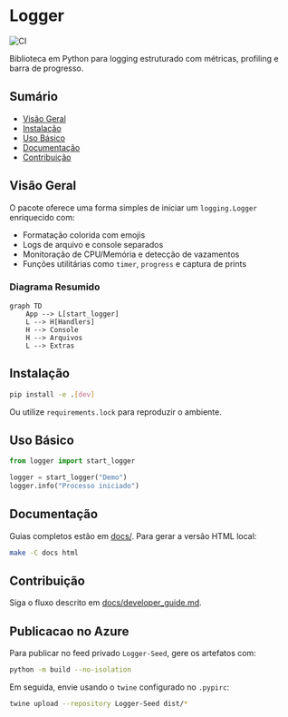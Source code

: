 # Logger

![CI](https://github.com/Elian-Abrao/Logger/actions/workflows/ci.yml/badge.svg)

Biblioteca em Python para logging estruturado com métricas, profiling e barra de progresso.

## Sumário
- [Visão Geral](#visão-geral)
- [Instalação](#instalação)
- [Uso Básico](#uso-básico)
- [Documentação](#documentação)
- [Contribuição](#contribuição)

## Visão Geral
O pacote oferece uma forma simples de iniciar um `logging.Logger` enriquecido com:
- Formatação colorida com emojis
- Logs de arquivo e console separados
- Monitoração de CPU/Memória e detecção de vazamentos
- Funções utilitárias como `timer`, `progress` e captura de prints

### Diagrama Resumido
```mermaid
graph TD
    App --> L[start_logger]
    L --> H[Handlers]
    H --> Console
    H --> Arquivos
    L --> Extras
```

## Instalação
```bash
pip install -e .[dev]
```
Ou utilize `requirements.lock` para reproduzir o ambiente.

## Uso Básico
```python
from logger import start_logger

logger = start_logger("Demo")
logger.info("Processo iniciado")
```

## Documentação
Guias completos estão em [docs/](docs/). Para gerar a versão HTML local:
```bash
make -C docs html
```

## Contribuição
Siga o fluxo descrito em [docs/developer_guide.md](docs/developer_guide.md).

## Publicacao no Azure
Para publicar no feed privado `Logger-Seed`, gere os artefatos com:
```bash
python -m build --no-isolation
```
Em seguida, envie usando o `twine` configurado no `.pypirc`:
```bash
twine upload --repository Logger-Seed dist/*
```
